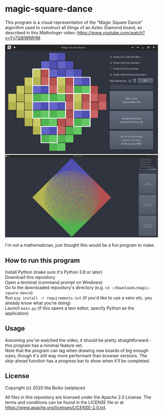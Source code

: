 # magic-square-dance

This program is a visual representation of the "Magic Square Dance" algorithm used to construct all tilings of an Aztec Diamond board, as described in this Mathologer video: https://www.youtube.com/watch?v=Yy7Q8IWNfHM

![Screenshot](https://github.com/selplacei/magic-square-dance/blob/master/screenshot-1.jpg?raw=true)  
![Another screenshot](https://github.com/selplacei/magic-square-dance/blob/master/screenshot-2.jpg?raw=true)

I'm not a mathematician, just thought this would be a fun program to make.

## How to run this program

Install Python (make sure it's Python 3.8 or later)  
Download this repository  
Open a terminal (command prompt on Windows)  
Go to the downloaded repository's directory (e.g. `cd ~/Downloads/magic-square-dance`)  
Run `pip install -r requirements.txt` (if you'd like to use a venv etc. you already know what you're doing)  
Launch `main.py` (if this opens a text editor, specify Python as the application)

## Usage

Assuming you've watched the video, it should be pretty straightforward - this program has a minimal feature set.  
Note that the program can lag when drawing new boards of big enough sizes, though it's still way more performant than browser versions. The skip-ahead function has a progress bar to show when it'll be completed.

## License

Copyright (c) 2020 Illia Boiko (selplacei)

All files in this repository are licensed under the Apache 2.0 License. The terms and conditions can be found in the LICENSE file or at https://www.apache.org/licenses/LICENSE-2.0.txt.
